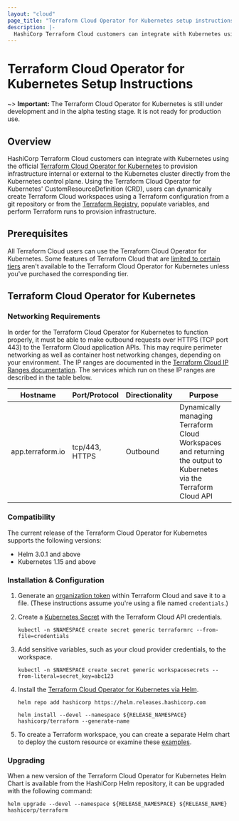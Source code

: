 ```yaml
---
layout: "cloud"
page_title: "Terraform Cloud Operator for Kubernetes setup instructions"
description: |-
  HashiCorp Terraform Cloud customers can integrate with Kubernetes using the official Terraform Cloud Operator for Kubernetes to provision infrastructure through Terraform Cloud using their Kubernetes control plane
---
```


# Terraform Cloud Operator for Kubernetes Setup Instructions

~> **Important:** The Terraform Cloud Operator for Kubernetes is still under development and in the alpha testing stage. It is not ready for production use.

## Overview

HashiCorp Terraform Cloud customers can integrate with Kubernetes using the official [Terraform Cloud Operator for Kubernetes](https://github.com/hashicorp/terraform-k8s) to provision infrastructure internal or external to the Kubernetes cluster directly from the Kubernetes control plane.  Using the Terraform Cloud Operator for Kubernetes' CustomResourceDefinition (CRD), users can dynamically create Terraform Cloud workspaces using a Terraform configuration from a git repository or from the [Terraform Registry](https://registry.terraform.io/), populate variables, and perform Terraform runs to provision infrastructure.

## Prerequisites

All Terraform Cloud users can use the Terraform Cloud Operator for Kubernetes. Some features of Terraform Cloud that are [limited to certain tiers](/docs/cloud/paid.html) aren't available to the Terraform Cloud Operator for Kubernetes unless you've purchased the corresponding tier.

## Terraform Cloud Operator for Kubernetes

### Networking Requirements

In order for the Terraform Cloud Operator for Kubernetes to function properly, it must be able to make outbound requests over HTTPS (TCP port 443) to the Terraform Cloud application APIs. This may require perimeter networking as well as container host networking changes, depending on your environment. The IP ranges are documented in the [Terraform Cloud IP Ranges documentation](/docs/cloud/architectural-details/ip-ranges.html). The services which run on these IP ranges are described in the table below.

Hostname | Port/Protocol | Directionality | Purpose
 --|--|--|--
 app.terraform.io | tcp/443, HTTPS | Outbound | Dynamically managing Terraform Cloud Workspaces and returning the output to Kubernetes via the Terraform Cloud API

### Compatibility

The current release of the Terraform Cloud Operator for Kubernetes supports the following versions:

* Helm 3.0.1 and above
* Kubernetes 1.15 and above

### Installation & Configuration

1. Generate an [organization token](/docs/cloud/users-teams-organizations/api-tokens.html#organization-api-tokens) within Terraform Cloud and save it to a file. (These instructions assume you're using a file named `credentials`.)

1. Create a [Kubernetes Secret](https://kubernetes.io/docs/concepts/configuration/secret/) with the Terraform Cloud API credentials.

    ```
    kubectl -n $NAMESPACE create secret generic terraformrc --from-file=credentials
    ```

1. Add sensitive variables, such as your cloud provider credentials, to the workspace.

    ```
    kubectl -n $NAMESPACE create secret generic workspacesecrets --from-literal=secret_key=abc123
    ```

1. Install the [Terraform Cloud Operator for Kubernetes via Helm](https://github.com/hashicorp/terraform-helm).

    ```
    helm repo add hashicorp https://helm.releases.hashicorp.com

    helm install --devel --namespace ${RELEASE_NAMESPACE} hashicorp/terraform --generate-name
    ```

1. To create a Terraform workspace, you can create a separate Helm chart to deploy the custom resource or examine these [examples](https://github.com/hashicorp/terraform-helm/tree/master/example).

### Upgrading

When a new version of the Terraform Cloud Operator for Kubernetes Helm Chart is available from the HashiCorp Helm repository, it can be upgraded with the following command:

```
helm upgrade --devel --namespace ${RELEASE_NAMESPACE} ${RELEASE_NAME} hashicorp/terraform
```


